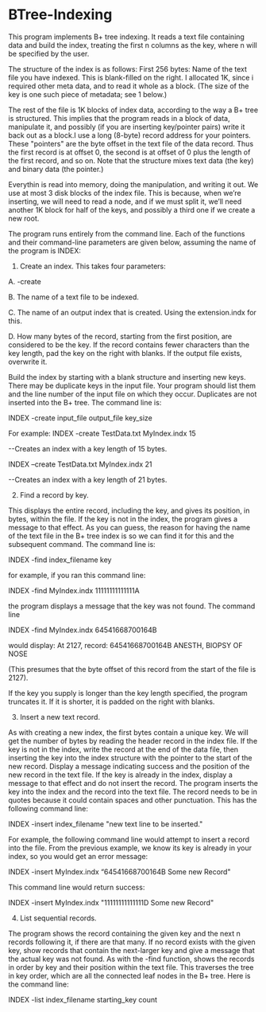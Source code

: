 # BTree-Indexing
 
This program implements B+ tree indexing.  It reads a text file containing data and build the index, treating the first n columns as the key, where n will be specified by the user.

The structure of the index is as follows: First 256 bytes: Name of the text file you have indexed.  This is blank-filled on the right.  I allocated 1K, since i required other meta data, and to read it whole as a block.  (The size of the key is one such piece of metadata; see 1 below.) 

The rest of the file is 1K blocks of index data, according to the way a B+ tree is structured.  This implies that the program reads in a block of data, manipulate it, and possibly (if you are inserting key/pointer pairs) write it back out as a block.I use a long (8-byte) record address for your pointers.  These "pointers" are the byte offset in the text file of the data record. Thus the first record is at offset 0, the second is at offset of 0 plus the length of the first record, and so on.  Note that the structure mixes text data (the key) and binary data (the pointer.) 

Everythin is read into memory, doing the manipulation, and writing it out. We use at most 3 disk blocks of the index file. This is because, when we’re inserting, we will need to read a node, and if we must split it, we’ll need another 1K block for half of the keys, and possibly a third one if we create a new root.

The program runs entirely from the command line. Each of the functions and their command-line parameters are given below, assuming the name of the program is INDEX:

1. Create an index.  This takes four parameters:

A.	-create

B.	The name of a text file to be indexed.

C.	The name of an output index that is created.  Using the extension.indx for this.

D.	How many bytes of the record, starting from the first position, are considered to be the key. If the record contains fewer characters than the key length, pad the key on the right with blanks.
If the output file exists, overwrite it. 

Build the index by starting with a blank structure and inserting new keys. There may be duplicate keys in the input file. Your program should list them and the line number of the input file on which they occur. Duplicates are not inserted into the B+ tree.  The command line is:

 INDEX -create input_file output_file key_size
 
For example: INDEX -create TestData.txt MyIndex.indx 15

--Creates an index with a key length of 15 bytes.  

INDEX –create TestData.txt MyIndex.indx 21

--Creates an index with a key length of 21 bytes.  

2. Find a record by key. 

This displays the entire record, including the key, and gives its position, in bytes, within the file. If the key is not in the index, the program gives a message to that effect.  As you can guess, the reason for having the name of the text file in the B+ tree index is so we can find it for this and the subsequent command.  The command line is:

INDEX -find index_filename key

for example, if you ran this command line:

 INDEX -find MyIndex.indx 11111111111111A

the program displays a message that the key was not found.  The command line 

 INDEX -find MyIndex.indx  64541668700164B

would display:  At 2127, record:  64541668700164B ANESTH, BIOPSY OF NOSE

(This presumes that the byte offset of this record from the start of the file is 2127).
  
If the key you supply is longer than the key length specified, the program truncates it. If it is shorter, it is padded on the right with blanks.

3. Insert a new text record.

As with creating a new index, the first <n> bytes contain a unique key. We will get the number of bytes by reading the header record in the index file.  If the key is not in the index, write the record at the end of the data file, then inserting the key into the index structure with the pointer to the start of the new record.  Display a message indicating success and the position of the new record in the text file.  If the key is already in the index, display a message to that effect and do not insert the record.  The program inserts the key into the index and the record into the text file. The record needs to be in quotes because it could contain spaces and other punctuation. This has the following command line:
 
  INDEX -insert index_filename "new text line to be inserted." 

For example, the following command line would attempt to insert a record into the file.  From the previous example, we know its key is already in your index, so you would get an error message:

  INDEX -insert MyIndex.indx “64541668700164B Some new Record"

This command line would return success:

  INDEX -insert MyIndex.indx "11111111111111D Some new Record"

4. List sequential records. 

The program shows the record containing the given key and the next n records following it, if there are that many. If no record exists with the given key, show records that contain the next-larger key and give a message that the actual key was not found. As with the -find function, shows the records in order by key and their position within the text file. This traverses the tree in key order, which are all the connected leaf nodes in the B+ tree.  Here is the command line:

  INDEX -list index_filename starting_key count
